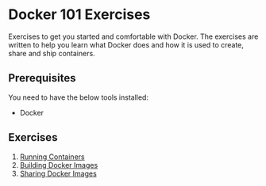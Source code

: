 # Docker 101 Exercises

Exercises to get you started and comfortable with Docker. The exercises are written to help you learn what Docker does and how it is used to create, share and ship containers.

## Prerequisites

You need to have the below tools installed:

* Docker

## Exercises

1. [Running Containers](containers.md)
2. [Building Docker Images](images.md)
3. [Sharing Docker Images](shipping.md)
